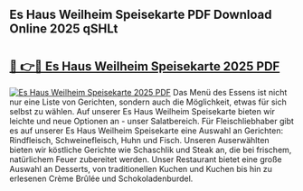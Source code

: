 ## Es Haus Weilheim Speisekarte PDF Download Online 2025 qSHLt

# <h2><a href="http://gc7j2bu.nevu.top/?p=Es+Haus+Weilheim+Speisekarte">🔗 👉🔴 Es Haus Weilheim Speisekarte 2025 PDF</a></h2>

[![Es Haus Weilheim Speisekarte 2025 PDF](https://i.imgur.com/dBaPXMq.png)](http://gc7j2bu.nevu.top/?p=Es+Haus+Weilheim+Speisekarte)
Das Menü des Essens ist nicht nur eine Liste von Gerichten, sondern auch die Möglichkeit, etwas für sich selbst zu wählen. Auf unserer Es Haus Weilheim Speisekarte bieten wir leichte und neue Optionen an - unser Salatbereich. Für Fleischliebhaber gibt es auf unserer Es Haus Weilheim Speisekarte eine Auswahl an Gerichten: Rindfleisch, Schweinefleisch, Huhn und Fisch. Unseren Auserwählten bieten wir köstliche Gerichte wie Schaschlik und Steak an, die bei frischem, natürlichem Feuer zubereitet werden. Unser Restaurant bietet eine große Auswahl an Desserts, von traditionellen Kuchen und Kuchen bis hin zu erlesenen Crème Brûlée und Schokoladenburdel.

